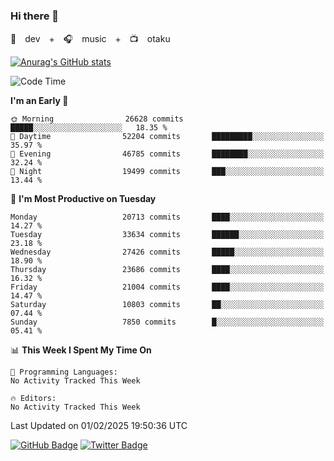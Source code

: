 ### Hi there 👋

🚀　dev　+　🎧　music　+　📺　otaku


[![Anurag's GitHub stats](https://github-readme-stats.vercel.app/api?username=koheitasaka&count_private=true&show_icons=true&theme=monokai)](https://github.com/koheitasaka/github-readme-stats)

<!--START_SECTION:waka-->
![Code Time](http://img.shields.io/badge/Code%20Time-1%2C161%20hrs%2023%20mins-blue)

**I'm an Early 🐤** 

```text
🌞 Morning                26628 commits       █████░░░░░░░░░░░░░░░░░░░░   18.35 % 
🌆 Daytime                52204 commits       █████████░░░░░░░░░░░░░░░░   35.97 % 
🌃 Evening                46785 commits       ████████░░░░░░░░░░░░░░░░░   32.24 % 
🌙 Night                  19499 commits       ███░░░░░░░░░░░░░░░░░░░░░░   13.44 % 
```
📅 **I'm Most Productive on Tuesday** 

```text
Monday                   20713 commits       ████░░░░░░░░░░░░░░░░░░░░░   14.27 % 
Tuesday                  33634 commits       ██████░░░░░░░░░░░░░░░░░░░   23.18 % 
Wednesday                27426 commits       █████░░░░░░░░░░░░░░░░░░░░   18.90 % 
Thursday                 23686 commits       ████░░░░░░░░░░░░░░░░░░░░░   16.32 % 
Friday                   21004 commits       ████░░░░░░░░░░░░░░░░░░░░░   14.47 % 
Saturday                 10803 commits       ██░░░░░░░░░░░░░░░░░░░░░░░   07.44 % 
Sunday                   7850 commits        █░░░░░░░░░░░░░░░░░░░░░░░░   05.41 % 
```


📊 **This Week I Spent My Time On** 

```text
💬 Programming Languages: 
No Activity Tracked This Week

🔥 Editors: 
No Activity Tracked This Week
```


 Last Updated on 01/02/2025 19:50:36 UTC
<!--END_SECTION:waka-->

[![GitHub Badge](https://img.shields.io/badge/GitHub-100000?style=for-the-badge&logo=github&logoColor=white)](https://github.com/koheitasaka)
[![Twitter Badge](https://img.shields.io/badge/Twitter-1DA1F2?style=for-the-badge&logo=twitter&logoColor=white)](https://twitter.com/sleep_asleep_)
